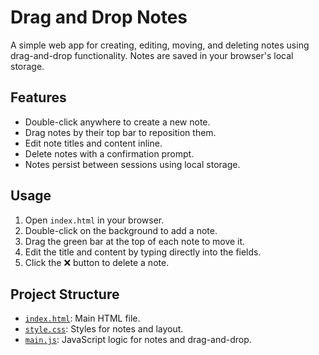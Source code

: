 # Drag and Drop Notes

A simple web app for creating, editing, moving, and deleting notes using drag-and-drop functionality. Notes are saved in your browser's local storage.

## Features

- Double-click anywhere to create a new note.
- Drag notes by their top bar to reposition them.
- Edit note titles and content inline.
- Delete notes with a confirmation prompt.
- Notes persist between sessions using local storage.

## Usage

1. Open `index.html` in your browser.
2. Double-click on the background to add a note.
3. Drag the green bar at the top of each note to move it.
4. Edit the title and content by typing directly into the fields.
5. Click the ❌ button to delete a note.

## Project Structure

- [`index.html`](index.html): Main HTML file.
- [`style.css`](style.css): Styles for notes and layout.
- [`main.js`](main.js): JavaScript logic for notes and drag-and-drop.
